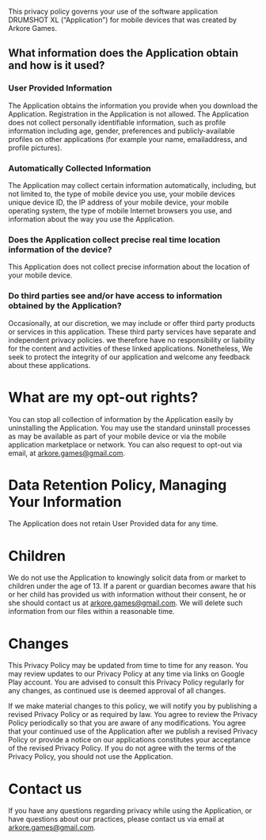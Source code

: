 This privacy policy governs your use of the software application DRUMSHOT XL (“Application”) for mobile devices that was created by Arkore Games.

## What information does the Application obtain and how is it used?
### User Provided Information
The Application obtains the information you provide when you download the Application. Registration in the Application is not allowed. The Application does not collect personally identifiable information, such as profile information including age, gender, preferences and publicly-available profiles on other applications (for example your name, emailaddress, and profile pictures).

### Automatically Collected Information
The Application may collect certain information automatically, including, but not limited to, the type of mobile device you use, your mobile devices unique device ID, the IP address of your mobile device, your mobile operating system, the type of mobile Internet browsers you use, and information about the way you use the Application.

### Does the Application collect precise real time location information of the device?
This Application does not collect precise information about the location of your mobile device.

### Do third parties see and/or have access to information obtained by the Application?
Occasionally, at our discretion, we may include or offer third party products or services in this application. These third party services have separate and independent privacy policies. we therefore have no responsibility or liability for the content and activities of these linked applications. Nonetheless, We seek to protect the integrity of our application and welcome any feedback about these applications.

# What are my opt-out rights?
You can stop all collection of information by the Application easily by uninstalling the Application. You may use the standard uninstall processes as may be available as part of your mobile device or via the mobile application marketplace or network. You can also request to opt-out via email, at arkore.games@gmail.com.

# Data Retention Policy, Managing Your Information
The Application does not retain User Provided data for any time.

# Children
We do not use the Application to knowingly solicit data from or market to children under the age of 13. If a parent or guardian becomes aware that his or her child has provided us with information without their consent, he or she should contact us at arkore.games@gmail.com. We will delete such information from our files within a reasonable time.

# Changes
This Privacy Policy may be updated from time to time for any reason. You may review updates to our Privacy Policy at any time via links on Google Play account. You are advised to consult this Privacy Policy regularly for any changes, as continued use is deemed approval of all changes.

If we make material changes to this policy, we will notify you by publishing a revised Privacy Policy or as required by law. You agree to review the Privacy Policy periodically so that you are aware of any modifications. You agree that your continued use of the Application after we publish a revised Privacy Policy or provide a notice on our applications constitutes your acceptance of the revised Privacy Policy. If you do not agree with the terms of the Privacy Policy, you should not use the Application.

# Contact us
If you have any questions regarding privacy while using the Application, or have questions about our practices, please contact us via email at arkore.games@gmail.com.
